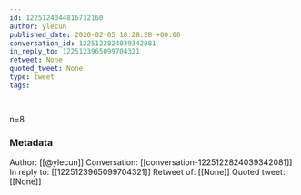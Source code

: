 ```yaml
---
id: 1225124044816732160
author: ylecun
published_date: 2020-02-05 18:28:28 +00:00
conversation_id: 1225122824039342081
in_reply_to: 1225123965099704321
retweet: None
quoted_tweet: None
type: tweet
tags:

---
```


n=8

### Metadata

Author: [[@ylecun]]
Conversation: [[conversation-1225122824039342081]]
In reply to: [[1225123965099704321]]
Retweet of: [[None]]
Quoted tweet: [[None]]
